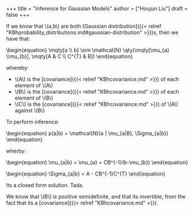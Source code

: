 +++
title = "Inference for Gaussian Models"
author = ["Houjun Liu"]
draft = false
+++

If we know that \\(a,b\\) are both [Gaussian distribution]({{< relref "KBhprobability_distributions.md#gaussian-distribution" >}})s, then we have that:

\begin{equation}
\mqty[a \\\ b] \sim \mathcal{N} \qty(\mqty[\mu\_{a} \\\\mu\_{b}], \mqty[A & C \\\ C^{T} & B])
\end{equation}

whereby:

-   \\(A\\) is the [covariance]({{< relref "KBhcovariance.md" >}}) of each element of \\(A\\)
-   \\(B\\) is the [covariance]({{< relref "KBhcovariance.md" >}}) of each element of \\(B\\)
-   \\(C\\) is the [covariance]({{< relref "KBhcovariance.md" >}}) of \\(A\\) against \\(B\\)

To perform inference:

\begin{equation}
p(a|b) = \mathcal{N}(a | \mu\_{a|B}, \Sigma\_{a|b})
\end{equation}

wherby:

\begin{equation}
\mu\_{a|b} = \mu\_{a} + CB^{-1}(b-\mu\_{b})
\end{equation}

\begin{equation}
\Sigma\_{a|b} = A - CB^{-1}C^{T}
\end{equation}

Its a closed form solution. Tada.

We know that \\(B\\) is positive semidefinite, and that its invertible, from the fact that its a [covariance]({{< relref "KBhcovariance.md" >}}).

